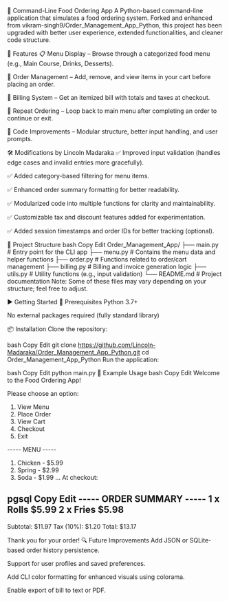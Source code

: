 🍔 Command-Line Food Ordering App
A Python-based command-line application that simulates a food ordering system. Forked and enhanced from vikram-singh9/Order_Management_App_Python, this project has been upgraded with better user experience, extended functionalities, and cleaner code structure.

🚀 Features
📋 Menu Display – Browse through a categorized food menu (e.g., Main Course, Drinks, Desserts).

🛒 Order Management – Add, remove, and view items in your cart before placing an order.

💸 Billing System – Get an itemized bill with totals and taxes at checkout.

🔁 Repeat Ordering – Loop back to main menu after completing an order to continue or exit.

🧼 Code Improvements – Modular structure, better input handling, and user prompts.

🛠 Modifications by Lincoln Madaraka
✅ Improved input validation (handles edge cases and invalid entries more gracefully).

✅ Added category-based filtering for menu items.

✅ Enhanced order summary formatting for better readability.

✅ Modularized code into multiple functions for clarity and maintainability.

✅ Customizable tax and discount features added for experimentation.

✅ Added session timestamps and order IDs for better tracking (optional).

📂 Project Structure
bash
Copy
Edit
Order_Management_App/
├── main.py               # Entry point for the CLI app
├── menu.py               # Contains the menu data and helper functions
├── order.py              # Functions related to order/cart management
├── billing.py            # Billing and invoice generation logic
├── utils.py              # Utility functions (e.g., input validation)
└── README.md             # Project documentation
Note: Some of these files may vary depending on your structure; feel free to adjust.

▶️ Getting Started
🔧 Prerequisites
Python 3.7+

No external packages required (fully standard library)

📦 Installation
Clone the repository:

bash
Copy
Edit
git clone https://github.com/Lincoln-Madaraka/Order_Management_App_Python.git
cd Order_Management_App_Python
Run the application:

bash
Copy
Edit
python main.py
🧪 Example Usage
bash
Copy
Edit
Welcome to the Food Ordering App!

Please choose an option:
1. View Menu
2. Place Order
3. View Cart
4. Checkout
5. Exit

----- MENU -----
1. Chicken - $5.99
2. Spring - $2.99
3. Soda - $1.99
...
At checkout:

pgsql
Copy
Edit
----- ORDER SUMMARY -----
1 x Rolls       $5.99
2 x Fries        $5.98
-------------------------
Subtotal:        $11.97
Tax (10%):       $1.20
Total:           $13.17

Thank you for your order!
🔍 Future Improvements
 Add JSON or SQLite-based order history persistence.

 Support for user profiles and saved preferences.

 Add CLI color formatting for enhanced visuals using colorama.

 Enable export of bill to text or PDF.
